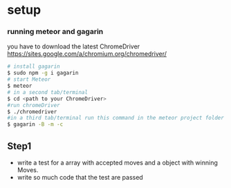 # setup
### running meteor and gagarin
you have to download the latest ChromeDriver https://sites.google.com/a/chromium.org/chromedriver/
```bash
# install gagarin
$ sudo npm -g i gagarin
# start Meteor
$ meteor
# in a second tab/terminal
$ cd <path to your ChromeDriver>
#run chromeDriver
$ ./chromedriver
#in a third tab/terminal run this command in the meteor project folder
$ gagarin -B -m -c
```

## Step1

- write a test for a array with accepted moves and a object with winning Moves.
- write so much code that the test are passed
